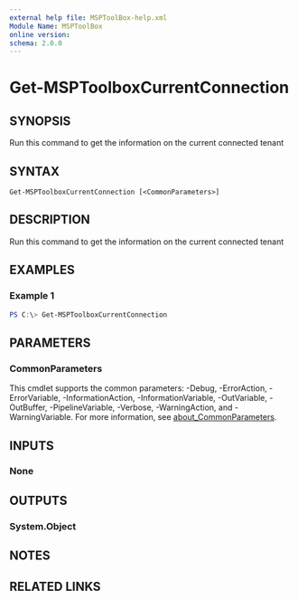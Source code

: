 ```yaml
---
external help file: MSPToolBox-help.xml
Module Name: MSPToolBox
online version:
schema: 2.0.0
---
```


# Get-MSPToolboxCurrentConnection

## SYNOPSIS
Run this command to get the information on the current connected tenant

## SYNTAX

```
Get-MSPToolboxCurrentConnection [<CommonParameters>]
```

## DESCRIPTION
Run this command to get the information on the current connected tenant

## EXAMPLES

### Example 1
```powershell
PS C:\> Get-MSPToolboxCurrentConnection
```

## PARAMETERS

### CommonParameters
This cmdlet supports the common parameters: -Debug, -ErrorAction, -ErrorVariable, -InformationAction, -InformationVariable, -OutVariable, -OutBuffer, -PipelineVariable, -Verbose, -WarningAction, and -WarningVariable. For more information, see [about_CommonParameters](http://go.microsoft.com/fwlink/?LinkID=113216).

## INPUTS

### None
## OUTPUTS

### System.Object
## NOTES

## RELATED LINKS

